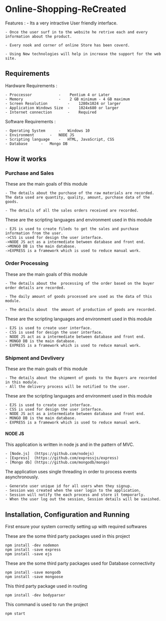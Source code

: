 # Online-Shopping-ReCreated

Features :
	- Its a very intractive User friendly interface.
	
	- Once the user surf in to the website he retrive each and every information about the product.
	
	- Every nook and corner of online Store has been coverd.
	
	- Using New technologies will help in increase the support for the web site.
	

## Requirements 

Hardware Requirements :
	
	- Proccessor 		    - 	 Pentium 4 or Later
	- Memory    		    -	 2 GB minimum - 4 GB maximum
	- Screen Resolution 	    -	 1280x1024 or larger
	- Application Windows Size  -	 1024x680 or larger
	- Internet connection 	    -	 Required

Software Requirements :

	- Operating System  	-	Windows 10
	- Environment		-	NODE JS
	- Scripting language	-	HTML, JavaScript, CSS
	- Database		-	Mongo DB

## How it works

### Purchase and Sales

These are the main goals of this module 

	- The details about the purchase of the raw materials are recorded. The data used are quantity, quality, amount, purchase data of the goods.  
	
	- The details of all the sales orders received are recorded.

These are the scripting languages and environment used in this module 

	- EJS is used to create fileds to get the sales and purchase information from the user.
	->CSS is used for design the user interface.
	->NODE JS act as a intermediate between database and front end.
	->MONGO DB is the main database.
	->EXPRESS is a framework which is used to reduce manual work.

### Order Processing

These are the main goals of this module 

	- The details about the  processing of the order based on the buyer order details are recorded. 
	
	- The daily amount of goods processed are used as the data of this module.
	
	- The details about  the amount of production of goods are recorded.

These are the scripting languages and environment used in this module 

	- EJS is used to create user interface.
	- CSS is used for design the user interface.
	- NODE JS act as a intermediate between database and front end.
	- MONGO DB is the main database.
	- EXPRESS is a framework which is used to reduce manual work.


### Shipment and Devlivery 

These are the main goals of this module

	- The details about the shipment of goods to the Buyers are recorded in this module.
	- All the delivery process will be notified to the user.

These are the scripting languages and environment used in this module 

	- EJS is used to create user interface.
	- CSS is used for design the user interface.
	- NODE JS act as a intermediate between database and front end.
	- MONGO DB is the main database.
	- EXPRESS is a framework which is used to reduce manual work.

#### NODE JS 

This application is written in node js and in the pattern of MVC.

	- [Node.js]  (https://github.com/nodejs)
	- [Express]  (https://github.com/expressjs/express)
	- [Mongo db] (https://github.com/mongodb/mongo)

The application uses single threading in order to process events asynchronously.
	
	- Generate user unique id for all users when they signup.
	- Session was created when the user login to the application.
	- Session will notify the each process and store it temporarly.
	- When the user log out the session, Session details will be vanished. 

## Installation, Configuration and Running 

First ensure your system correctly setting up with required softwares 

These are the some third party packages used in this project

```console 
npm install -dev nodemon
npm install -save express 
npm install -save ejs
```
These are the some third party packages used for Database connectivity 

```console
npm install -save mongodb
npm install -save mongoose
```   

This third party package used in routing

```console
npm install -dev bodyparser
```

This command is used to run the project
 
```console
npm start
```
